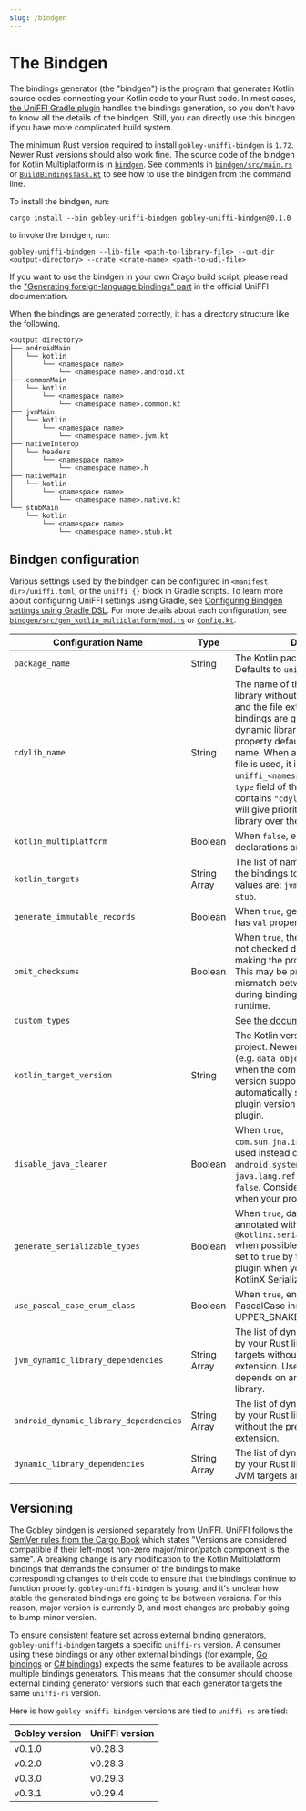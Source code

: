 ```yaml
---
slug: /bindgen
---
```


# The Bindgen

The bindings generator (the "bindgen") is the program that generates Kotlin source codes connecting
your Kotlin code to your Rust code. In most cases, [the UniFFI Gradle plugin](#the-uniffi-plugin)
handles the bindings generation, so you don't have to know all the details of the bindgen. Still,
you can directly use this bindgen if you have more complicated build system.

The minimum Rust version required to install `gobley-uniffi-bindgen` is `1.72`. Newer Rust versions
should also work fine. The source code of the bindgen for Kotlin Multiplatform is in [
`bindgen`](https://github.com/gobley/gobley/tree/main/bindgen).
See comments in [
`bindgen/src/main.rs`](https://github.com/gobley/gobley/tree/main/bindgen/src/main.rs) or
[
`BuildBindingsTask.kt`](https://github.com/gobley/gobley/tree/main/build-logic/gobley-gradle-uniffi/src/main/kotlin/tasks/BuildBindingsTask.kt)
to see how to use the bindgen from the command line.

To install the bindgen, run:

```shell
cargo install --bin gobley-uniffi-bindgen gobley-uniffi-bindgen@0.1.0
```

to invoke the bindgen, run:

```shell
gobley-uniffi-bindgen --lib-file <path-to-library-file> --out-dir <output-directory> --crate <crate-name> <path-to-udl-file>
```

If you want to use the bindgen in your own Crago build script, please read the
["Generating foreign-language bindings" part](https://mozilla.github.io/uniffi-rs/tutorial/foreign_language_bindings.html)
in the official UniFFI documentation.

When the bindings are generated correctly, it has a directory structure like the following.

```
<output directory>
├── androidMain
│   └── kotlin
│       └── <namespace name>
│           └── <namespace name>.android.kt
├── commonMain
│   └── kotlin
│       └── <namespace name>
│           └── <namespace name>.common.kt
├── jvmMain
│   └── kotlin
│       └── <namespace name>
│           └── <namespace name>.jvm.kt
├── nativeInterop
│   └── headers
│       └── <namespace name>
│           └── <namespace name>.h
├── nativeMain
│   └── kotlin
│       └── <namespace name>
│           └── <namespace name>.native.kt
└── stubMain
    └── kotlin
        └── <namespace name>
            └── <namespace name>.stub.kt
```

## Bindgen configuration

Various settings used by the bindgen can be configured in `<manifest dir>/uniffi.toml`, or the
`uniffi {}` block in Gradle scripts. To learn more about configuring UniFFI settings using Gradle,
see [Configuring Bindgen settings using Gradle DSL](./2-gradle-plugins/2-uniffi-plugin.md#configuring-bindgen-settings-using-gradle-dsl).
For more details about each configuration, see [
`bindgen/src/gen_kotlin_multiplatform/mod.rs`](https://github.com/gobley/gobley/tree/main/bindgen/src/gen_kotlin_multiplatform/mod.rs)
or [
`Config.kt`](https://github.com/gobley/gobley/tree/main/build-logic/gobley-gradle-uniffi/src/main/kotlin/Config.kt).

| Configuration Name                     | Type         | Description                                                                                                                                                                                                                                                                                                                                                                                                                                                      |
|----------------------------------------|--------------|------------------------------------------------------------------------------------------------------------------------------------------------------------------------------------------------------------------------------------------------------------------------------------------------------------------------------------------------------------------------------------------------------------------------------------------------------------------|
| `package_name`                         | String       | The Kotlin package name to use. Defaults to `uniffi.<namespace name>`.                                                                                                                                                                                                                                                                                                                                                                                           |
| `cdylib_name`                          | String       | The name of the resulting dynamic library without the prefix (e.g. `lib`) and the file extension. When the bindings are generated from a dynamic library, the value of this property defaults to the library's name. When a static library or a UDL file is used, it is set to `uniffi_<namespace>`. When the `crate-type` field of the Cargo manifest contains `"cdylib"`, the UniFFI plugin will give priority to the dynamic library over the static library. |
| `kotlin_multiplatform`                 | Boolean      | When `false`, expect/actual declarations are not used.                                                                                                                                                                                                                                                                                                                                                                                                           |
| `kotlin_targets`                       | String Array | The list of names of Kotlin targets of the bindings to generate. Possible values are: `jvm`, `android`, `native`, and `stub`.                                                                                                                                                                                                                                                                                                                                    |
| `generate_immutable_records`           | Boolean      | When `true`, generated data classes has `val` properties instead of `var`.                                                                                                                                                                                                                                                                                                                                                                                       |
| `omit_checksums`                       | Boolean      | When `true`, the library checksums are not checked during initialization, making the process slightly faster. This may be problematic if there is a mismatch between libraries used during binding generation and runtime.                                                                                                                                                                                                                                       |
| `custom_types`                         |              | See [the documentation](https://mozilla.github.io/uniffi-rs/0.29/types/custom_types.html#custom-types-in-the-bindings-code)                                                                                                                                                                                                                                                                                                                                      |
| `kotlin_target_version`                | String       | The Kotlin version used by your project. Newer syntax will be used (e.g. `data object` or `Enum.entries`) when the compiler of the specified version supports. This is automatically set to the Kotlin Gradle plugin version by the UniFFI Gradle plugin.                                                                                                                                                                                                        |
| `disable_java_cleaner`                 | Boolean      | When `true`, `com.sun.jna.internal.Cleaner` will be used instead of `android.system.SystemCleaner` or `java.lang.ref.Cleaner`. Defaults to `false`. Consider changing this option when your project targets JVM 1.8.                                                                                                                                                                                                                                             |
| `generate_serializable_types`          | Boolean      | When `true`, data classes will be annotated with `@kotlinx.serialization.Serializable` when possible. This is automatically set to `true` by the UniFFI Gradle plugin when your Kotlin project uses KotlinX Serialization.                                                                                                                                                                                                                                       |
| `use_pascal_case_enum_class`           | Boolean      | When `true`, enum classes will use PascalCase instead of UPPER_SNAKE_CASE.                                                                                                                                                                                                                                                                                                                                                                                       |
| `jvm_dynamic_library_dependencies`     | String Array | The list of dynamic libraries required by your Rust library on Desktop JVM targets without the prefix and the file extension. Use this if your project depends on an external dynamic library.                                                                                                                                                                                                                                                                   |
| `android_dynamic_library_dependencies` | String Array | The list of dynamic libraries required by your Rust library on Android without the prefix and the file extension.                                                                                                                                                                                                                                                                                                                                                |
| `dynamic_library_dependencies`         | String Array | The list of dynamic libraries required by your Rust library on both Desktop JVM targets and Android targets.                                                                                                                                                                                                                                                                                                                                                     |

## Versioning

The Gobley bindgen is versioned separately from UniFFI. UniFFI follows the
[SemVer rules from the Cargo Book](https://doc.rust-lang.org/cargo/reference/resolver.html#semver-compatibility)
which states "Versions are considered compatible if their left-most non-zero major/minor/patch
component is the same". A breaking change is any modification to the Kotlin Multiplatform bindings
that demands the consumer of the bindings to make corresponding changes to their code to ensure that
the bindings continue to function properly. `gobley-uniffi-bindgen` is young, and it's
unclear how stable the generated bindings are going to be between versions. For this reason, major
version is currently 0, and most changes are probably going to bump minor version.

To ensure consistent feature set across external binding generators, `gobley-uniffi-bindgen`
targets a specific `uniffi-rs` version. A consumer using these bindings or any other external
bindings (for example, [Go bindings](https://github.com/NordSecurity/uniffi-bindgen-go/) or
[C# bindings](https://github.com/NordSecurity/uniffi-bindgen-cs)) expects the same features to be
available across multiple bindings generators. This means that the consumer should choose external
binding generator versions such that each generator targets the same `uniffi-rs` version.

Here is how `gobley-uniffi-bindgen` versions are tied to `uniffi-rs` are tied:

| Gobley version | UniFFI version |
|----------------|----------------|
| v0.1.0         | v0.28.3        |
| v0.2.0         | v0.28.3        |
| v0.3.0         | v0.29.3        |
| v0.3.1         | v0.29.4        |
